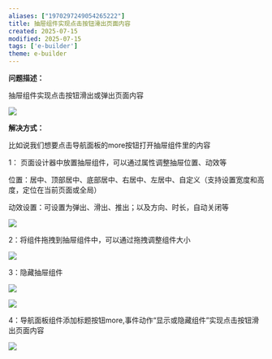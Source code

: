 ```yaml
---
aliases: ["1970297249054265222"]
title: 抽屉组件实现点击按钮滑出页面内容
created: 2025-07-15
modified: 2025-07-15
tags: ['e-builder']
theme: e-builder
---
```


**问题描述：**

抽屉组件实现点击按钮滑出或弹出页面内容

![](a90d3693f5766742a68facc72780faea.jpg)

**解决方式：**

比如说我们想要点击导航面板的more按钮打开抽屉组件里的内容

1： 页面设计器中放置抽屉组件，可以通过属性调整抽屉位置、动效等

位置：居中、顶部居中、底部居中、右居中、左居中、自定义（支持设置宽度和高度，定位在当前页面或全局）

动效设置：可设置为弹出、滑出、推出；以及方向、时长，自动关闭等

![](376f4b1b43aa046cf4215760f4a09349.jpg)

2：将组件拖拽到抽屉组件中，可以通过拖拽调整组件大小

![](5730a4bc30f0099b75126d2f3f6392af.jpg)

3：隐藏抽屉组件

![](08cdbfb5cecc7fb630d01296c317661d.jpg)

![](https://www.e-cology.com.cn/api/file/preview?type=redirect&imgFormat=image&fileId=942331411218006017)

4：导航面板组件添加标题按钮more,事件动作“显示或隐藏组件”实现点击按钮滑出页面内容

![](e61bb6a2d814e6709006c7ac4d0170e5.jpg)